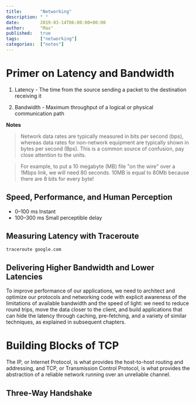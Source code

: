 ```yaml
---
title:       "Networking"
description: " "
date:        2019-03-14T06:00:00+00:00
author:      "Max"
published:   true
tags:        ["networking"]
categories:  ["notes"]
---
```


# Primer on Latency and Bandwidth

1. Latency - The time from the source sending a packet to the destination receiving it

2. Bandwidth - Maximum throughput of a logical or physical communication path

**Notes**

> Network data rates are typically measured in bits per second (bps), whereas data rates for non-network equipment are typically shown in bytes per second (Bps). This is a common source of confusion, pay close attention to the units.

> For example, to put a 10 megabyte (MB) file "on the wire" over a 1Mbps link, we will need 80 seconds. 10MB is equal to 80Mb because there are 8 bits for every byte!

## Speed, Performance, and Human Perception

- 0–100 ms	  Instant
- 100–300 ms	Small perceptible delay

## Measuring Latency with Traceroute

```
traceroute google.com
```

## Delivering Higher Bandwidth and Lower Latencies

To improve performance of our applications, we need to architect and optimize our protocols and networking code with explicit awareness of the limitations of available bandwidth and the speed of light: we need to reduce round trips, move the data closer to the client, and build applications that can hide the latency through caching, pre-fetching, and a variety of similar techniques, as explained in subsequent chapters.










# Building Blocks of TCP

The IP, or Internet Protocol, is what provides the host-to-host routing and addressing, and TCP, or Transmission Control Protocol, is what provides the abstraction of a reliable network running over an unreliable channel.

## Three-Way Handshake


